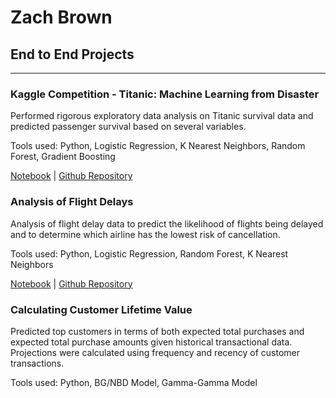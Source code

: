 # Zach Brown

## End to End Projects
---

### Kaggle Competition - Titanic: Machine Learning from Disaster
Performed rigorous exploratory data analysis on Titanic survival data and predicted passenger survival based on several variables.  
  
Tools used: Python, Logistic Regression, K Nearest Neighbors, Random Forest, Gradient Boosting  
  
[Notebook](https://github.com/xzachx/Kaggle-Titanic/blob/master/Titanic.ipynb) \| [Github Repository](https://github.com/xzachx/Kaggle-Titanic)
  
  
### Analysis of Flight Delays
Analysis of flight delay data to predict the likelihood of flights being delayed and to determine which airline has the lowest risk of cancellation.  
  
Tools used: Python, Logistic Regression, Random Forest, K Nearest Neighbors  

[Notebook](https://github.com/xzachx/Flight-Delays/blob/master/flight_delays.ipynb) \| [Github Repository](https://github.com/xzachx/Flight-Delays)
  
  
### Calculating Customer Lifetime Value
Predicted top customers in terms of both expected total purchases and expected total purchase amounts given historical transactional data.  Projections were calculated using frequency and recency of customer transactions.  
  
Tools used: Python, BG/NBD Model, Gamma-Gamma Model
